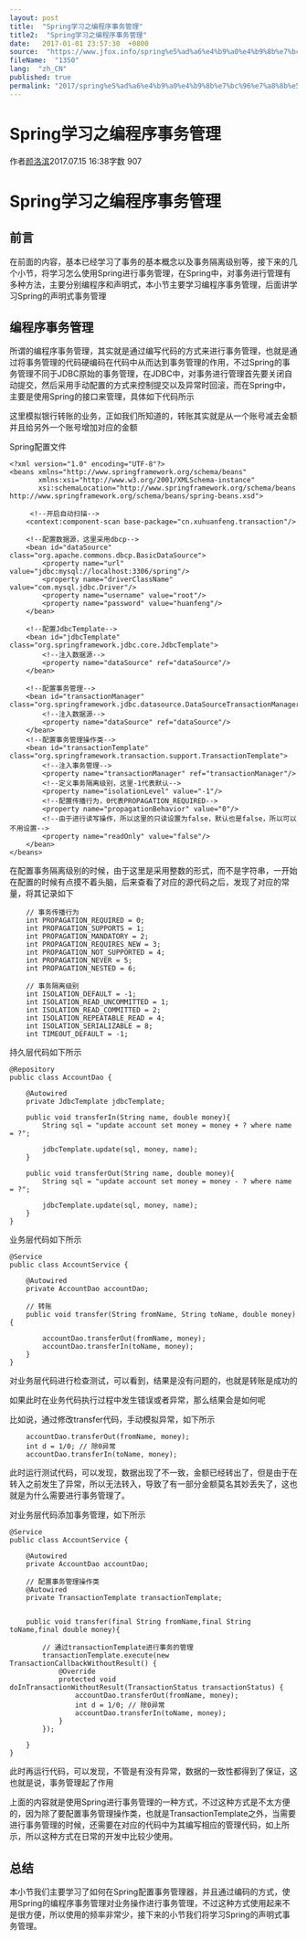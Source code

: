 ```yaml
---
layout: post
title:  "Spring学习之编程序事务管理"
title2:  "Spring学习之编程序事务管理"
date:   2017-01-01 23:57:30  +0800
source:  "https://www.jfox.info/spring%e5%ad%a6%e4%b9%a0%e4%b9%8b%e7%bc%96%e7%a8%8b%e5%ba%8f%e4%ba%8b%e5%8a%a1%e7%ae%a1%e7%90%86.html"
fileName:  "1350"
lang:  "zh_CN"
published: true
permalink: "2017/spring%e5%ad%a6%e4%b9%a0%e4%b9%8b%e7%bc%96%e7%a8%8b%e5%ba%8f%e4%ba%8b%e5%8a%a1%e7%ae%a1%e7%90%86.html"
---
```


# Spring学习之编程序事务管理 


作者[颜洛滨](/u/b1a604b2eaed)2017.07.15 16:38字数 907
# Spring学习之编程序事务管理

## 前言

在前面的内容，基本已经学习了事务的基本概念以及事务隔离级别等，接下来的几个小节，将学习怎么使用Spring进行事务管理，在Spring中，对事务进行管理有多种方法，主要分别编程序和声明式，本小节主要学习编程序事务管理，后面讲学习Spring的声明式事务管理

## 编程序事务管理

所谓的编程序事务管理，其实就是通过编写代码的方式来进行事务管理，也就是通过将事务管理的代码硬编码在代码中从而达到事务管理的作用，不过Spring的事务管理不同于JDBC原始的事务管理，在JDBC中，对事务进行管理首先要关闭自动提交，然后采用手动配置的方式来控制提交以及异常时回滚，而在Spring中，主要是使用Spring的接口来管理，具体如下代码所示

这里模拟银行转账的业务，正如我们所知道的，转账其实就是从一个账号减去金额并且给另外一个账号增加对应的金额

Spring配置文件

    <?xml version="1.0" encoding="UTF-8"?>
    <beans xmlns="http://www.springframework.org/schema/beans"
           xmlns:xsi="http://www.w3.org/2001/XMLSchema-instance"
           xsi:schemaLocation="http://www.springframework.org/schema/beans http://www.springframework.org/schema/beans/spring-beans.xsd">
    
         <!--开启自动扫描-->
        <context:component-scan base-package="cn.xuhuanfeng.transaction"/>
    
        <!--配置数据源，这里采用dbcp-->
        <bean id="dataSource" class="org.apache.commons.dbcp.BasicDataSource">
            <property name="url" value="jdbc:mysql://localhost:3306/spring"/>
            <property name="driverClassName" value="com.mysql.jdbc.Driver"/>
            <property name="username" value="root"/>
            <property name="password" value="huanfeng"/>
        </bean>
    
        <!--配置JdbcTemplate-->
        <bean id="jdbcTemplate" class="org.springframework.jdbc.core.JdbcTemplate">
            <!--注入数据源-->
            <property name="dataSource" ref="dataSource"/>
        </bean>
    
        <!--配置事务管理-->
        <bean id="transactionManager" class="org.springframework.jdbc.datasource.DataSourceTransactionManager">
            <!--注入数据源-->
            <property name="dataSource" ref="dataSource"/>
        </bean>
        <!--配置事务管理操作类-->
        <bean id="transactionTemplate" class="org.springframework.transaction.support.TransactionTemplate">
            <!--注入事务管理-->
            <property name="transactionManager" ref="transactionManager"/>
            <!--定义事务隔离级别，这里-1代表默认-->
            <property name="isolationLevel" value="-1"/>
            <!--配置传播行为，0代表PROPAGATION_REQUIRED-->
            <property name="propagationBehavior" value="0"/>
            <!--由于进行读写操作，所以这里的只读设置为false，默认也是false，所以可以不用设置-->
            <property name="readOnly" value="false"/>
        </bean>
    </beans>

在配置事务隔离级别的时候，由于这里是采用整数的形式，而不是字符串，一开始在配置的时候有点摸不着头脑，后来查看了对应的源代码之后，发现了对应的常量，将其记录如下

        // 事务传播行为
        int PROPAGATION_REQUIRED = 0;
        int PROPAGATION_SUPPORTS = 1;
        int PROPAGATION_MANDATORY = 2;
        int PROPAGATION_REQUIRES_NEW = 3;
        int PROPAGATION_NOT_SUPPORTED = 4;
        int PROPAGATION_NEVER = 5;
        int PROPAGATION_NESTED = 6;
    
        // 事务隔离级别
        int ISOLATION_DEFAULT = -1;
        int ISOLATION_READ_UNCOMMITTED = 1;
        int ISOLATION_READ_COMMITTED = 2;
        int ISOLATION_REPEATABLE_READ = 4;
        int ISOLATION_SERIALIZABLE = 8;
        int TIMEOUT_DEFAULT = -1;

持久层代码如下所示

    @Repository
    public class AccountDao {
    
        @Autowired
        private JdbcTemplate jdbcTemplate;
    
        public void transferIn(String name, double money){
            String sql = "update account set money = money + ? where name = ?";
    
            jdbcTemplate.update(sql, money, name);
        }
    
        public void transferOut(String name, double money){
            String sql = "update account set money = money - ? where name = ?";
    
            jdbcTemplate.update(sql, money, name);
        }
    }

业务层代码如下所示

    @Service
    public class AccountService {
    
        @Autowired
        private AccountDao accountDao;
    
        // 转账
        public void transfer(String fromName, String toName, double money){
    
            accountDao.transferOut(fromName, money);
            accountDao.transferIn(toName, money);
        }
    }

对业务层代码进行检查测试，可以看到，结果是没有问题的，也就是转账是成功的

如果此时在业务代码执行过程中发生错误或者异常，那么结果会是如何呢

比如说，通过修改transfer代码，手动模拟异常，如下所示

        accountDao.transferOut(fromName, money);
        int d = 1/0; // 除0异常
        accountDao.transferIn(toName, money);

此时运行测试代码，可以发现，数据出现了不一致，金额已经转出了，但是由于在转入之前发生了异常，所以无法转入，导致了有一部分金额莫名其妙丢失了，这也就是为什么需要进行事务管理了。

对业务层代码添加事务管理，如下所示

    @Service
    public class AccountService {
    
        @Autowired
        private AccountDao accountDao;
    
        // 配置事务管理操作类
        @Autowired
        private TransactionTemplate transactionTemplate;
    
    
        public void transfer(final String fromName,final String toName,final double money){
    
            // 通过transactionTemplate进行事务的管理
            transactionTemplate.execute(new TransactionCallbackWithoutResult() {
                @Override
                protected void doInTransactionWithoutResult(TransactionStatus transactionStatus) {
                    accountDao.transferOut(fromName, money);
                    int d = 1/0; // 除0异常
                    accountDao.transferIn(toName, money);
                }
            });
    
        }
    }

此时再运行代码，可以发现，不管是有没有异常，数据的一致性都得到了保证，这也就是说，事务管理起了作用

上面的内容就是使用Spring进行事务管理的一种方式，不过这种方式是不太方便的，因为除了要配置事务管理操作类，也就是TransactionTemplate之外，当需要进行事务管理的时候，还需要在对应的代码中为其编写相应的管理代码，如上所示，所以这种方式在日常的开发中比较少使用。

## 总结

本小节我们主要学习了如何在Spring配置事务管理器，并且通过编码的方式，使用Spring的编程序事务管理对业务操作进行事务管理，不过这种方式使用起来不是很方便，所以使用的频率非常少，接下来的小节我们将学习Spring的声明式事务管理。
